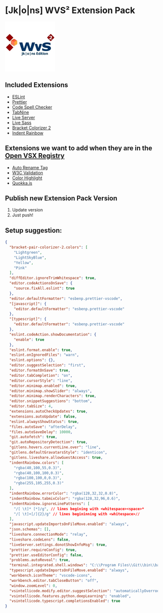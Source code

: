 # [Jk|o|ns] WVS² Extension Pack

![logo](https://github.com/Jim8Knopf/jkons-wvss-extensions/blob/master/images/wvs2_jkons_pack_logo.jpg?raw=true)

## Included Extensions

- [ESLint](https://open-vsx.org/extension/dbaeumer/vscode-eslint)
- [Prettier](https://open-vsx.org/extension/esbenp/prettier-vscode)
- [Code Spell Checker](https://open-vsx.org/extension/streetsidesoftware/code-spell-checker)
- [TabNine](https://open-vsx.org/extension/TabNine/tabnine-vscode)
- [Live Server](https://open-vsx.org/extension/ritwickdey/LiveServer)
- [Live Sass](https://open-vsx.org/extension/glenn2223/live-sass)
- [Bracket Colorizer 2](https://open-vsx.org/extension/CoenraadS/bracket-pair-colorizer-2)
- [Indent Rainbow](https://open-vsx.org/extension/oderwat/indent-rainbow)

## Extensions we want to add when they are in the [Open VSX Registry](https://open-vsx.org)
- [Auto Rename Tag](https://marketplace.visualstudio.com/items?itemName=formulahendry.auto-rename-tag)
- [W3C Validation](https://marketplace.visualstudio.com/items?itemName=Umoxfo.vscode-w3cvalidation)
- [Color Highlight](https://marketplace.visualstudio.com/items?itemName=naumovs.color-highlight)
- [Quokka.js](https://marketplace.visualstudio.com/items?itemName=WallabyJs.quokka-vscode)

## Publish new Extension Pack Version

1. Update version
2. Just push!


## Setup suggestion:

```json
{
  "bracket-pair-colorizer-2.colors": [
    "Lightgreen",
    "LightSkyBlue",
    "Yellow",
    "Pink"
  ],
  "diffEditor.ignoreTrimWhitespace": true,
  "editor.codeActionsOnSave": {
    "source.fixAll.eslint": true
  },
  "editor.defaultFormatter": "esbenp.prettier-vscode",
  "[javascript]": {
    "editor.defaultFormatter": "esbenp.prettier-vscode"
  },
  "[typescript]": {
    "editor.defaultFormatter": "esbenp.prettier-vscode"
  },
  "eslint.codeAction.showDocumentation": {
    "enable": true
  },
  "eslint.format.enable": true,
  "eslint.onIgnoredFiles": "warn",
  "eslint.options": {},
  "editor.suggestSelection": "first",
  "editor.formatOnSave": true,
  "editor.tabCompletion": "on",
  "editor.cursorStyle": "line",
  "editor.minimap.enabled": true,
  "editor.minimap.showSlider": "always",
  "editor.minimap.renderCharacters": true,
  "editor.snippetSuggestions": "bottom",
  "editor.tabSize": 4,
  "extensions.autoCheckUpdates": true,
  "extensions.autoUpdate": false,
  "eslint.alwaysShowStatus": true,
  "files.autoSave": "afterDelay",
  "files.autoSaveDelay": 10000,
  "git.autofetch": true,
  "git.autoRepositoryDetection": true,
  "gitlens.hovers.currentLine.over": "line",
  "gitlens.defaultGravatarsStyle": "identicon",
  "gitlens.liveshare.allowGuestAccess": true,
  "indentRainbow.colors": [
    "rgba(40,100,55,0.3)",
    "rgba(40,100,100,0.3)",
    "rgba(100,100,0,0.3)",
    "rgba(255,105,255,0.3)"
  ],
  "indentRainbow.errorColor": "rgba(128,32,32,0.8)",
  "indentRainbow.tabmixColor": "rgba(128,32,96,0.6)",
  "indentRainbow.ignoreLinePatterns": [
    "/[ \t]* [*]/g", // lines begining with <whitespace><space>*
    "/[ \t]+[/]{2}/g" // lines begininning with <whitespace>//
  ],
  "javascript.updateImportsOnFileMove.enabled": "always",
  "json.schemas": [],
  "liveshare.connectionMode": "relay",
  "liveshare.codeLens": false,
  "liveServer.settings.donotShowInfoMsg": true,
  "prettier.requireConfig": true,
  "prettier.useEditorConfig": false,
  "problems.autoReveal": true,
  "terminal.integrated.shell.windows": "C:\\Program Files\\Git\\bin\\bash.exe",
  "typescript.updateImportsOnFileMove.enabled": "always",
  "workbench.iconTheme": "vscode-icons",
  "workbench.editor.tabCloseButton": "off",
  "window.zoomLevel": 0,
  "vsintellicode.modify.editor.suggestSelection": "automaticallyOverrodeDefaultValue",
  "vsintellicode.features.python.deepLearning": "enabled",
  "vsintellicode.typescript.completionsEnabled": true
}
```
